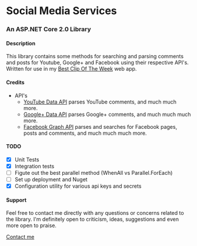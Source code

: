﻿# Social Media Services
### An ASP.NET Core 2.0 Library

#### Description

This library contains some methods for searching and parsing comments and posts for Youtube, Google+ and Facebook using their respective API's.
Written for use in my [Best Clip Of The Week](https://github.com/Reptarsrage/bestClipOfTheWeek) web app.

#### Credits
- API's
  - [YouTube Data API](https://developers.google.com/youtube/v3/) parses YouTube comments, and much much more.
  - [Google+ Data API](https://developers.google.com/+/api/) parses Google+ comments, and much much much more.
  - [Facebook Graph API](https://developers.facebook.com/docs/graph-api) parses and searches for Facebook pages, posts and comments, and much much much more.

#### TODO
- [x] Unit Tests
- [x] Integration tests
- [ ] Figute out the best parallel method (WhenAll vs Parallel.ForEach)
- [ ] Set up deployment and Nuget
- [x] Configuration utility for various api keys and secrets

#### Support
Feel free to contact me directly with any questions or concerns related to the library. I'm definitely open to criticism, ideas, suggestions and even more open to praise.

[Contact me](mailto:justinprobb@gmail.com)